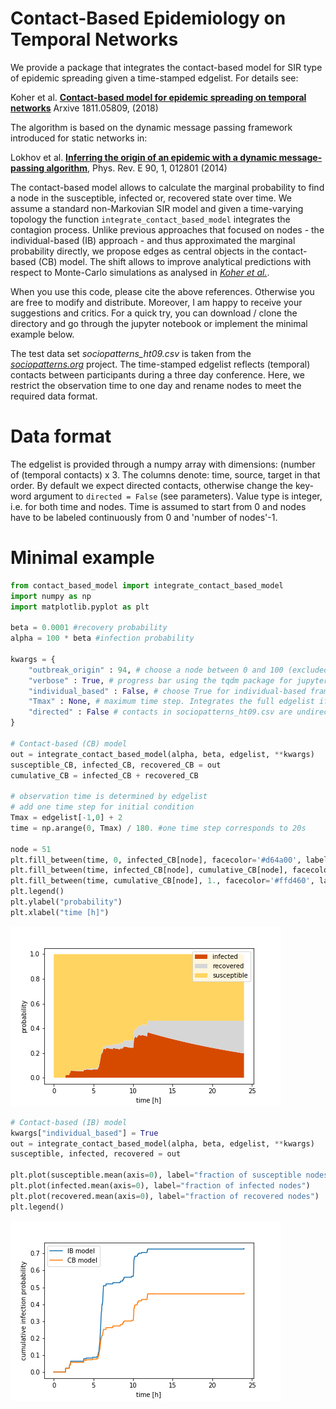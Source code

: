 # Contact-Based Epidemiology on Temporal Networks

We provide a package that integrates the contact-based model for SIR type of epidemic spreading given a time-stamped edgelist. For details see:

   Koher et al. [**Contact-based model for epidemic spreading on temporal networks**](https://arxiv.org/abs/1811.05809) Arxive 1811.05809, (2018)

The algorithm is based on the dynamic message passing framework introduced for static networks in:  

   Lokhov et al. [**Inferring the origin of an epidemic with a dynamic message-passing algorithm**](https://arxiv.org/abs/1303.5315), Phys. Rev. E 90, 1, 012801 (2014)

The contact-based model allows to calculate the marginal probability to find a node in the susceptible, infected or, recovered state over time. We assume a standard non-Markovian SIR model and given a time-varying topology the function `integrate_contact_based_model` integrates the contagion process. Unlike previous approaches that focused on nodes - the individual-based (IB) approach - and thus approximated the marginal probability directly, we propose edges as central objects in the contact-based (CB) model. The shift allows to improve analytical predictions with respect to Monte-Carlo simulations as analysed in [*Koher et al.*](https://arxiv.org/abs/1811.05809).

When you use this code, please cite the above references. Otherwise you are free to modify and distribute. Moreover, I am happy to receive your suggestions and critics. For a quick try, you can download / clone the directory and go through the jupyter notebook or implement the minimal example below.

The test data set *sociopatterns_ht09.csv* is taken from the [*sociopatterns.org*](http://www.sociopatterns.org/datasets/hypertext-2009-dynamic-contact-network/) project. The time-stamped edgelist reflects (temporal) contacts between participants during a three day conference. Here, we restrict the observation time to one day and rename nodes to meet the required data format. 

# Data format

The edgelist is provided through a numpy array with dimensions: (number of (temporal contacts) x 3. The columns denote: time, source, target in that order. By default we expect directed contacts, otherwise change the key-word argument to `directed = False` (see parameters). Value type is integer, i.e. for both time and nodes. Time is assumed to start from 0 and nodes have to be labeled continuously from  0 and 'number of nodes'-1.

# Minimal example

```python
from contact_based_model import integrate_contact_based_model 
import numpy as np
import matplotlib.pyplot as plt

beta = 0.0001 #recovery probability
alpha = 100 * beta #infection probability

kwargs = {
    "outbreak_origin" : 94, # choose a node between 0 and 100 (excluded)
    "verbose" : True, # progress bar using the tqdm package for jupyter notebook only
    "individual_based" : False, # choose True for individual-based framework
    "Tmax" : None, # maximum time step. Integrates the full edgelist if None
    "directed" : False # contacts in sociopatterns_ht09.csv are undirected 
}

# Contact-based (CB) model
out = integrate_contact_based_model(alpha, beta, edgelist, **kwargs)
susceptible_CB, infected_CB, recovered_CB = out
cumulative_CB = infected_CB + recovered_CB

# observation time is determined by edgelist
# add one time step for initial condition
Tmax = edgelist[-1,0] + 2
time = np.arange(0, Tmax) / 180. #one time step corresponds to 20s

node = 51
plt.fill_between(time, 0, infected_CB[node], facecolor='#d64a00', label="infected")
plt.fill_between(time, infected_CB[node], cumulative_CB[node], facecolor="#d6d6d6", label="recovered")
plt.fill_between(time, cumulative_CB[node], 1., facecolor='#ffd460', label="susceptible")
plt.legend()
plt.ylabel("probability")
plt.xlabel("time [h]")
```
![alt text](probabilities_over_time.png " ")

```python
# Contact-based (IB) model
kwargs["individual_based"] = True
out = integrate_contact_based_model(alpha, beta, edgelist, **kwargs)
susceptible, infected, recovered = out

plt.plot(susceptible.mean(axis=0), label="fraction of susceptible nodes")
plt.plot(infected.mean(axis=0), label="fraction of infected nodes")
plt.plot(recovered.mean(axis=0), label="fraction of recovered nodes")
plt.legend()
```
![alt text](compare_IBvsCB_model.png " ")

    

